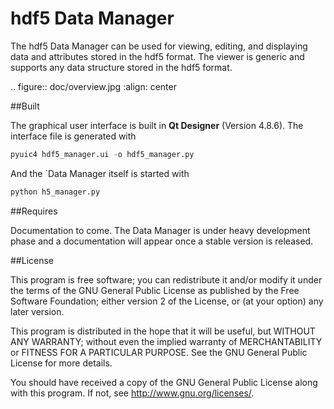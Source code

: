 
hdf5 Data Manager
=================

The hdf5 Data Manager can be used for viewing, editing, and displaying data and attributes 
stored in the hdf5 format. The viewer is generic and supports any data structure stored in 
the hdf5 format.

.. figure:: doc/overview.jpg
   :align:  center

##Built

The graphical user interface is built in **Qt Designer** (Version 4.8.6). The interface file is generated with 
```python
pyuic4 hdf5_manager.ui -o hdf5_manager.py
```

And the `Data Manager itself is started with 
```python
python h5_manager.py
```

##Requires

Documentation to come. The Data Manager is under heavy development phase and a documentation will appear once a stable version is released. 

##License

This program is free software; you can redistribute it and/or
modify it under the terms of the GNU General Public License
as published by the Free Software Foundation; either version 2
of the License, or (at your option) any later version.

This program is distributed in the hope that it will be useful,
but WITHOUT ANY WARRANTY; without even the implied warranty of
MERCHANTABILITY or FITNESS FOR A PARTICULAR PURPOSE.  See the
GNU General Public License for more details.

You should have received a copy of the GNU General Public License
along with this program.  If not, see <http://www.gnu.org/licenses/>.

